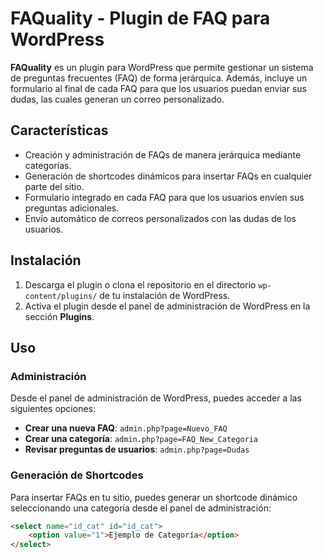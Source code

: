 # FAQuality - Plugin de FAQ para WordPress

**FAQuality** es un plugin para WordPress que permite gestionar un sistema de preguntas frecuentes (FAQ) de forma jerárquica. Además, incluye un formulario al final de cada FAQ para que los usuarios puedan enviar sus dudas, las cuales generan un correo personalizado.

## Características

- Creación y administración de FAQs de manera jerárquica mediante categorías.
- Generación de shortcodes dinámicos para insertar FAQs en cualquier parte del sitio.
- Formulario integrado en cada FAQ para que los usuarios envíen sus preguntas adicionales.
- Envío automático de correos personalizados con las dudas de los usuarios.

## Instalación

1. Descarga el plugin o clona el repositorio en el directorio `wp-content/plugins/` de tu instalación de WordPress.
2. Activa el plugin desde el panel de administración de WordPress en la sección **Plugins**.

## Uso

### Administración
Desde el panel de administración de WordPress, puedes acceder a las siguientes opciones:

- **Crear una nueva FAQ**: `admin.php?page=Nuevo_FAQ`
- **Crear una categoría**: `admin.php?page=FAQ_New_Categoria`
- **Revisar preguntas de usuarios**: `admin.php?page=Dudas`

### Generación de Shortcodes
Para insertar FAQs en tu sitio, puedes generar un shortcode dinámico seleccionando una categoría desde el panel de administración:

```html
<select name="id_cat" id="id_cat">
    <option value="1">Ejemplo de Categoría</option>
</select>
